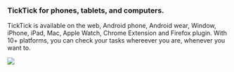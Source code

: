 ### TickTick for phones, tablets, and computers.

TickTick is available on the web, Android phone, Android wear, Window, iPhone, iPad, Mac, Apple Watch, Chrome Extension and Firefox plugin. With 10+ platforms, you can check your tasks whereever you are, whenever you want to.

![](../../images/introduction/多平台-英@2x.png)

